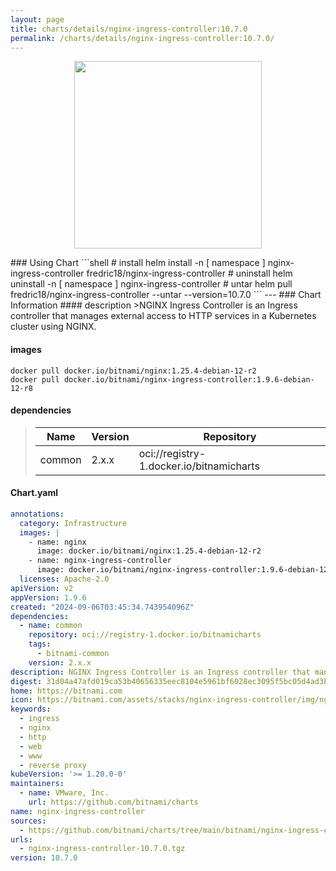 ```yaml
---
layout: page
title: charts/details/nginx-ingress-controller:10.7.0
permalink: /charts/details/nginx-ingress-controller:10.7.0/
---
```

<p align="center">
    <img src="https://bitnami.com/assets/stacks/nginx-ingress-controller/img/nginx-ingress-controller-stack-220x234.png" width="300px" height="300px">
</p>
### Using Chart
```shell
# install
helm install -n [ namespace ] nginx-ingress-controller fredric18/nginx-ingress-controller
# uninstall
helm uninstall -n [ namespace ] nginx-ingress-controller
# untar
helm pull fredric18/nginx-ingress-controller --untar --version=10.7.0
```
---
### Chart Information
#### description
>NGINX Ingress Controller is an Ingress controller that manages external access to HTTP services in a Kubernetes cluster using NGINX.
   
#### images
```shell
docker pull docker.io/bitnami/nginx:1.25.4-debian-12-r2
docker pull docker.io/bitnami/nginx-ingress-controller:1.9.6-debian-12-r8
```
   
#### dependencies
>Name | Version | Repository
>---|---|---
>common | 2.x.x | oci://registry-1.docker.io/bitnamicharts
   
#### Chart.yaml
```yaml
annotations:
  category: Infrastructure
  images: |
    - name: nginx
      image: docker.io/bitnami/nginx:1.25.4-debian-12-r2
    - name: nginx-ingress-controller
      image: docker.io/bitnami/nginx-ingress-controller:1.9.6-debian-12-r8
  licenses: Apache-2.0
apiVersion: v2
appVersion: 1.9.6
created: "2024-09-06T03:45:34.743954096Z"
dependencies:
  - name: common
    repository: oci://registry-1.docker.io/bitnamicharts
    tags:
      - bitnami-common
    version: 2.x.x
description: NGINX Ingress Controller is an Ingress controller that manages external access to HTTP services in a Kubernetes cluster using NGINX.
digest: 31d04a47afd019ca53b40656335eec8104e5961bf6028ec3095f5bc05d4ad3be
home: https://bitnami.com
icon: https://bitnami.com/assets/stacks/nginx-ingress-controller/img/nginx-ingress-controller-stack-220x234.png
keywords:
  - ingress
  - nginx
  - http
  - web
  - www
  - reverse proxy
kubeVersion: '>= 1.20.0-0'
maintainers:
  - name: VMware, Inc.
    url: https://github.com/bitnami/charts
name: nginx-ingress-controller
sources:
  - https://github.com/bitnami/charts/tree/main/bitnami/nginx-ingress-controller
urls:
  - nginx-ingress-controller-10.7.0.tgz
version: 10.7.0
```
